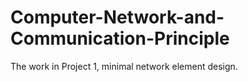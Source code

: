 # Computer-Network-and-Communication-Principle
The work in Project 1, minimal network element design.
